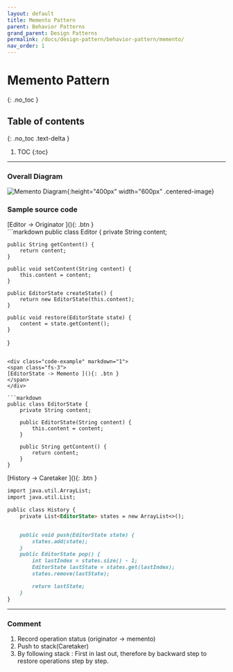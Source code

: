 ```yaml
---
layout: default
title: Memento Pattern
parent: Behavior Patterns
grand_parent: Design Patterns
permalink: /docs/design-pattern/behavior-pattern/memento/
nav_order: 1
---
```


# Memento Pattern
{: .no_toc }

## Table of contents
{: .no_toc .text-delta }

1. TOC
{:toc}

---

### Overall Diagram

![Memento Diagram](../../resource/memento_diagram.png){:height="400px" width="600px" .centered-image}


### Sample source code

<div class="code-example" markdown="1">
<span class="fs-3">
[Editor -> Originator ](){: .btn }
</span>
</div>
```markdown
public class Editor {
    private String content;

    public String getContent() {
        return content;
    }

    public void setContent(String content) {
        this.content = content;
    }

    public EditorState createState() {
        return new EditorState(this.content);
    }

    public void restore(EditorState state) {
        content = state.getContent();
    }
}
```

<div class="code-example" markdown="1">
<span class="fs-3">
[EditorState -> Memento ](){: .btn }
</span>
</div>

```markdown
public class EditorState {
    private String content;

    public EditorState(String content) {
        this.content = content;
    }

    public String getContent() {
        return content;
    }
}
```

<div class="code-example" markdown="1">
<span class="fs-3">
[History -> Caretaker ](){: .btn }
</span>
</div>

```markdown
import java.util.ArrayList;
import java.util.List;

public class History {
    private List<EditorState> states = new ArrayList<>();


    public void push(EditorState state) {
        states.add(state);
    }
    public EditorState pop() {
        int lastIndex = states.size() - 1;
        EditorState lastState = states.get(lastIndex);
        states.remove(lastState);

        return lastState;
    }
}

```
---

### Comment

1. Record operation status (originator -> memento) 
2. Push to stack(Caretaker)
3. By following stack : First in last out, therefore by backward step to restore operations step by step.




